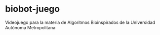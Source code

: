 # biobot-juego
Videojuego para la materia de Algoritmos Bioinspirados de la Universidad Autónoma Metropolitana
